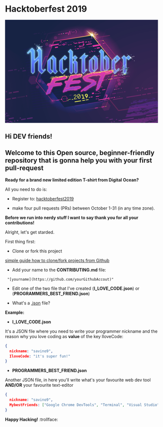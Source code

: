 # Hacktoberfest 2019

![Hacktoberfest 2019](/images/hacktoberfest2019.png)

## Hi DEV friends! 
## Welcome to this Open source, beginner-friendly repository that is gonna help you with your first pull-request 

__Ready for a brand new limited edition T-shirt from Digital Ocean?__

All you need to do is:

- Register to: [hacktoberfest2019](https://hacktoberfest.digitalocean.com/)

- make four pull requests (PRs) between October 1-31 (in any time zone).

**Before we run into nerdy stuff I want to say thank you for all your contributions!**

Alright, let's get starded.

First thing first:

- Clone or fork this project

[simple guide how to clone/fork projects from Github](https://www.stevejgordon.co.uk/forking-cloning-github)

- Add your name to the __CONTRIBUTING.md__ file:

```
 "[yourname](https://github.com/yourGithubAccout)"
```

- Edit one of the two file that I've created (__I_LOVE_CODE.json__) or (__PROGRAMMERS_BEST_FRIEND.json__)

* What's a [.json](https://en.wikipedia.org/wiki/JSON) file?

**Example:**

- __I_LOVE_CODE.json__ 

It's a JSON file where you need to write your programmer nickname and the reason why you love coding as __value__ of the key IloveCode:

```json
{
  nickname: "savino9",
  IloveCode: "it's super fun!"
}
```

- __PROGRAMMERS_BEST_FRIEND.json__ 

Another JSON file, in here you'll write what's your favourite web dev tool __AND/OR__ your favourite text-editor

```json
{
  nickname: "savino9",
  MybestFriends: ["Google Chrome DevTools", "Terminal", "Visual Studio"]
}
```

__Happy Hacking!__ :trollface:
